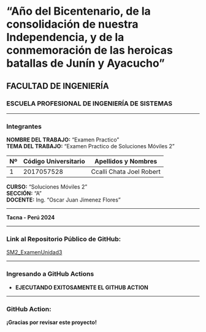 # “Año del Bicentenario, de la consolidación de nuestra Independencia, y de la conmemoración de las heroicas batallas de Junín y Ayacucho”

## FACULTAD DE INGENIERÍA  
### ESCUELA PROFESIONAL DE INGENIERÍA DE SISTEMAS  

---

### **Integrantes**  

**NOMBRE DEL TRABAJO:** “Examen Practico”  
**TEMA DEL TRABAJO:** “Examen Practico de Soluciones Móviles 2”  

| Nº | Código Universitario | Apellidos y Nombres          |
|----|-----------------------|-----------------------------|
| 1  | 2017057528            | Ccalli Chata Joel Robert    |

**CURSO:** “Soluciones Móviles 2”  
**SECCIÓN:** “A”  
**DOCENTE:** Ing. “Oscar Juan Jimenez Flores”  

---

**Tacna - Perú 2024**  

---

### **Link al Repositorio Público de GitHub:**  
[SM2_ExamenUnidad3](https://github.com/joelccalli/SM2_ExamenUnidad3.git)  

---

### **Ingresando a GitHub Actions**  
- **EJECUTANDO EXITOSAMENTE EL GITHUB ACTION**  

---

### **GitHub Action:**  

**¡Gracias por revisar este proyecto!**
